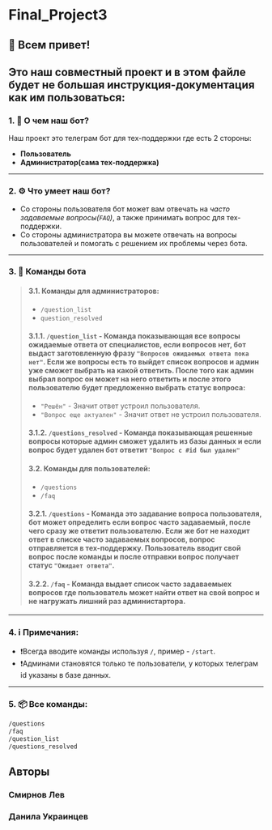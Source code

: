 # Final_Project3
## 👋 Всем привет! 
Это наш совместный проект и в этом файле будет не большая инструкция-документация как им пользоваться:
--- 
### 1. 🧠 О чем наш бот?
Наш проект это телеграм бот для тех-поддержки где есть 2 стороны:
- **Пользователь**
- **Администратор(сама тех-поддержка)**
--- 
### 2. ⚙️ Что умеет наш бот?
- Со стороны пользователя бот может вам отвечать на *часто задаваемые вопросы(`FAQ`)*, а также принимать вопрос для тех-поддержки.
- Со стороны администратора вы можете отвечать на вопросы пользователей и помогать с решением их проблемы через бота.
---
### 3.  💬  Команды бота
> ####  3.1. Команды для администраторов:
>  - `/question_list` 
>  - `question_resolved`
> #### 3.1.1. `/question_list` - Команда показывающая все вопросы ожидаемые ответа от специалистов, если вопросов нет, бот выдаст заготовленную фразу `"Вопросов ожидаемых ответа пока нет"`. Если же вопросы есть то выйдет список вопросов и админ уже сможет выбрать на какой ответить. После того как админ выбрал вопрос он может на него ответить и после этого пользователю будет предложенно выбрать статус вопроса:
> - `"Решён"` - Значит ответ устроил пользователя.
> - `"Вопрос еще актуален"` - Значит ответ не устроил пользователя.
> #### 3.1.2. `/questions_resolved` - Команда показывающая решенные вопросы которые админ сможет удалить из базы данных и если вопрос будет удален бот ответит `"Вопрос с #id был удален"`
> #### 3.2. Команды для пользователей:
> - `/questions`
> - `/faq`
> #### 3.2.1. `/questions` -  Команда это задавание вопроса пользователя, бот может определить если вопрос часто задаваемый, после чего сразу же ответит пользователю. Если же бот не находит ответ в списке часто задаваемых вопросов, вопрос отправляется в тех-поддержку. Пользователь вводит свой вопрос после команды и после отправки вопрос получает статус `"Ожидает ответа"`.
> #### 3.2.2. `/faq`  - Команда выдает список часто задаваемыех вопросов где пользователь может найти ответ на свой вопрос и не нагружать лишний раз администартора.
---
### 4. ℹ️ Примечания:
- ❗Всегда вводите команды используя `/`, пример - `/start`.
- ❗Админами становятся только те пользователи, у которых телеграм id указаны в базе данных.
---
### 5. 📦 Все команды:
```bash
/questions
/faq
/question_list
/questions_resolved
```

## Авторы
### Смирнов Лев
### Данила Украинцев
